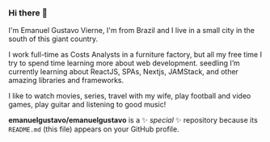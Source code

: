 ### Hi there 👋

I'm Emanuel Gustavo Vierne, I'm from Brazil and I live in a small city in the south of this giant country.

I work full-time as Costs Analysts in a furniture factory, but all my free time I try to spend time learning more about web development. seedling I’m currently learning about ReactJS, SPAs, Nextjs, JAMStack, and other amazing libraries and frameworks.

I like to watch movies, series, travel with my wife, play football and video games, play guitar and listening to good music!

**emanuelgustavo/emanuelgustavo** is a ✨ _special_ ✨ repository because its `README.md` (this file) appears on your GitHub profile.
<!--
- 📫 How to reach me: ...
-->
